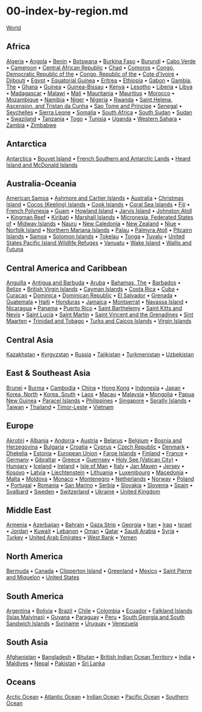 
# 00-index-by-region.md

[World](xx.png)

## Africa

[Algeria](ag.png) &bull; [Angola](ao.png) &bull; [Benin](bn.png) &bull; [Botswana](bc.png) &bull; [Burkina Faso](uv.png) &bull; [Burundi](by.png) &bull; [Cabo Verde](cv.png) &bull; [Cameroon](cm.png) &bull; [Central African Republic](ct.png) &bull; [Chad](cd.png) &bull; [Comoros](cn.png) &bull; [Congo, Democratic Republic of the](cg.png) &bull; [Congo, Republic of the](cf.png) &bull; [Cote d'Ivoire](iv.png) &bull; [Djibouti](dj.png) &bull; [Egypt](eg.png) &bull; [Equatorial Guinea](ek.png) &bull; [Eritrea](er.png) &bull; [Ethiopia](et.png) &bull; [Gabon](gb.png) &bull; [Gambia, The](ga.png) &bull; [Ghana](gh.png) &bull; [Guinea](gv.png) &bull; [Guinea-Bissau](pu.png) &bull; [Kenya](ke.png) &bull; [Lesotho](lt.png) &bull; [Liberia](li.png) &bull; [Libya](ly.png) &bull; [Madagascar](ma.png) &bull; [Malawi](mi.png) &bull; [Mali](ml.png) &bull; [Mauritania](mr.png) &bull; [Mauritius](mp.png) &bull; [Morocco](mo.png) &bull; [Mozambique](mz.png) &bull; [Namibia](wa.png) &bull; [Niger](ng.png) &bull; [Nigeria](ni.png) &bull; [Rwanda](rw.png) &bull; [Saint Helena, Ascension, and Tristan da Cunha](sh.png) &bull; [Sao Tome and Principe](tp.png) &bull; [Senegal](sg.png) &bull; [Seychelles](se.png) &bull; [Sierra Leone](sl.png) &bull; [Somalia](so.png) &bull; [South Africa](sf.png) &bull; [South Sudan](od.png) &bull; [Sudan](su.png) &bull; [Swaziland](wz.png) &bull; [Tanzania](tz.png) &bull; [Togo](to.png) &bull; [Tunisia](ts.png) &bull; [Uganda](ug.png) &bull; [Western Sahara](wi.png) &bull; [Zambia](za.png) &bull; [Zimbabwe](zi.png)

## Antarctica

[Antarctica](ay.png) &bull; [Bouvet Island](bv.png) &bull; [French Southern and Antarctic Lands](fs.png) &bull; [Heard Island and McDonald Islands](hm.png)

## Australia-Oceania

[American Samoa](aq.png) &bull; [Ashmore and Cartier Islands](at.png) &bull; [Australia](as.png) &bull; [Christmas Island](kt.png) &bull; [Cocos (Keeling) Islands](ck.png) &bull; [Cook Islands](cw.png) &bull; [Coral Sea Islands](cr.png) &bull; [Fiji](fj.png) &bull; [French Polynesia](fp.png) &bull; [Guam](gq.png) &bull; [Howland Island](hq.png) &bull; [Jarvis Island](dq.png) &bull; [Johnston Atoll](jq.png) &bull; [Kingman Reef](kq.png) &bull; [Kiribati](kr.png) &bull; [Marshall Islands](rm.png) &bull; [Micronesia, Federated States of](fm.png) &bull; [Midway Islands](mq.png) &bull; [Nauru](nr.png) &bull; [New Caledonia](nc.png) &bull; [New Zealand](nz.png) &bull; [Niue](ne.png) &bull; [Norfolk Island](nf.png) &bull; [Northern Mariana Islands](cq.png) &bull; [Palau](ps.png) &bull; [Palmyra Atoll](lq.png) &bull; [Pitcairn Islands](pc.png) &bull; [Samoa](ws.png) &bull; [Solomon Islands](bp.png) &bull; [Tokelau](tl.png) &bull; [Tonga](tn.png) &bull; [Tuvalu](tv.png) &bull; [United States Pacific Island Wildlife Refuges](um.png) &bull; [Vanuatu](nh.png) &bull; [Wake Island](wq.png) &bull; [Wallis and Futuna](wf.png)

## Central America and Caribbean

[Anguilla](av.png) &bull; [Antigua and Barbuda](ac.png) &bull; [Aruba](aa.png) &bull; [Bahamas, The](bf.png) &bull; [Barbados](bb.png) &bull; [Belize](bh.png) &bull; [British Virgin Islands](vi.png) &bull; [Cayman Islands](cj.png) &bull; [Costa Rica](cs.png) &bull; [Cuba](cu.png) &bull; [Curacao](cc.png) &bull; [Dominica](do.png) &bull; [Dominican Republic](dr.png) &bull; [El Salvador](es.png) &bull; [Grenada](gj.png) &bull; [Guatemala](gt.png) &bull; [Haiti](ha.png) &bull; [Honduras](ho.png) &bull; [Jamaica](jm.png) &bull; [Montserrat](mh.png) &bull; [Navassa Island](bq.png) &bull; [Nicaragua](nu.png) &bull; [Panama](pm.png) &bull; [Puerto Rico](rq.png) &bull; [Saint Barthelemy](tb.png) &bull; [Saint Kitts and Nevis](sc.png) &bull; [Saint Lucia](st.png) &bull; [Saint Martin](rn.png) &bull; [Saint Vincent and the Grenadines](vc.png) &bull; [Sint Maarten](sk.png) &bull; [Trinidad and Tobago](td.png) &bull; [Turks and Caicos Islands](tk.png) &bull; [Virgin Islands](vq.png)

## Central Asia

[Kazakhstan](kz.png) &bull; [Kyrgyzstan](kg.png) &bull; [Russia](rs.png) &bull; [Tajikistan](ti.png) &bull; [Turkmenistan](tx.png) &bull; [Uzbekistan](uz.png)

## East & Southeast Asia

[Brunei](bx.png) &bull; [Burma](bm.png) &bull; [Cambodia](cb.png) &bull; [China](ch.png) &bull; [Hong Kong](hk.png) &bull; [Indonesia](id.png) &bull; [Japan](ja.png) &bull; [Korea, North](kn.png) &bull; [Korea, South](ks.png) &bull; [Laos](la.png) &bull; [Macau](mc.png) &bull; [Malaysia](my.png) &bull; [Mongolia](mg.png) &bull; [Papua New Guinea](pp.png) &bull; [Paracel Islands](pf.png) &bull; [Philippines](rp.png) &bull; [Singapore](sn.png) &bull; [Spratly Islands](pg.png) &bull; [Taiwan](tw.png) &bull; [Thailand](th.png) &bull; [Timor-Leste](tt.png) &bull; [Vietnam](vm.png)

## Europe

[Akrotiri](ax.png) &bull; [Albania](al.png) &bull; [Andorra](an.png) &bull; [Austria](au.png) &bull; [Belarus](bo.png) &bull; [Belgium](be.png) &bull; [Bosnia and Herzegovina](bk.png) &bull; [Bulgaria](bu.png) &bull; [Croatia](hr.png) &bull; [Cyprus](cy.png) &bull; [Czech Republic](ez.png) &bull; [Denmark](da.png) &bull; [Dhekelia](dx.png) &bull; [Estonia](en.png) &bull; [European Union](ee.png) &bull; [Faroe Islands](fo.png) &bull; [Finland](fi.png) &bull; [France](fr.png) &bull; [Germany](gm.png) &bull; [Gibraltar](gi.png) &bull; [Greece](gr.png) &bull; [Guernsey](gk.png) &bull; [Holy See (Vatican City)](vt.png) &bull; [Hungary](hu.png) &bull; [Iceland](ic.png) &bull; [Ireland](ei.png) &bull; [Isle of Man](im.png) &bull; [Italy](it.png) &bull; [Jan Mayen](jn.png) &bull; [Jersey](je.png) &bull; [Kosovo](kv.png) &bull; [Latvia](lg.png) &bull; [Liechtenstein](ls.png) &bull; [Lithuania](lh.png) &bull; [Luxembourg](lu.png) &bull; [Macedonia](mk.png) &bull; [Malta](mt.png) &bull; [Moldova](md.png) &bull; [Monaco](mn.png) &bull; [Montenegro](mj.png) &bull; [Netherlands](nl.png) &bull; [Norway](no.png) &bull; [Poland](pl.png) &bull; [Portugal](po.png) &bull; [Romania](ro.png) &bull; [San Marino](sm.png) &bull; [Serbia](ri.png) &bull; [Slovakia](lo.png) &bull; [Slovenia](si.png) &bull; [Spain](sp.png) &bull; [Svalbard](sv.png) &bull; [Sweden](sw.png) &bull; [Switzerland](sz.png) &bull; [Ukraine](up.png) &bull; [United Kingdom](uk.png)

## Middle East

[Armenia](am.png) &bull; [Azerbaijan](aj.png) &bull; [Bahrain](ba.png) &bull; [Gaza Strip](gz.png) &bull; [Georgia](gg.png) &bull; [Iran](ir.png) &bull; [Iraq](iz.png) &bull; [Israel](is.png) &bull; [Jordan](jo.png) &bull; [Kuwait](ku.png) &bull; [Lebanon](le.png) &bull; [Oman](mu.png) &bull; [Qatar](qa.png) &bull; [Saudi Arabia](sa.png) &bull; [Syria](sy.png) &bull; [Turkey](tu.png) &bull; [United Arab Emirates](ae.png) &bull; [West Bank](we.png) &bull; [Yemen](ym.png)

## North America

[Bermuda](bd.png) &bull; [Canada](ca.png) &bull; [Clipperton Island](ip.png) &bull; [Greenland](gl.png) &bull; [Mexico](mx.png) &bull; [Saint Pierre and Miquelon](sb.png) &bull; [United States](us.png)

## South America

[Argentina](ar.png) &bull; [Bolivia](bl.png) &bull; [Brazil](br.png) &bull; [Chile](ci.png) &bull; [Colombia](co.png) &bull; [Ecuador](ec.png) &bull; [Falkland Islands (Islas Malvinas)](fk.png) &bull; [Guyana](gy.png) &bull; [Paraguay](pa.png) &bull; [Peru](pe.png) &bull; [South Georgia and South Sandwich Islands](sx.png) &bull; [Suriname](ns.png) &bull; [Uruguay](uy.png) &bull; [Venezuela](ve.png)

## South Asia

[Afghanistan](af.png) &bull; [Bangladesh](bg.png) &bull; [Bhutan](bt.png) &bull; [British Indian Ocean Territory](io.png) &bull; [India](in.png) &bull; [Maldives](mv.png) &bull; [Nepal](np.png) &bull; [Pakistan](pk.png) &bull; [Sri Lanka](ce.png)

## Oceans

[Arctic Ocean](xq.png) &bull; [Atlantic Ocean](zh.png) &bull; [Indian Ocean](xo.png) &bull; [Pacific Ocean](zn.png) &bull; [Southern Ocean](oo.png)
